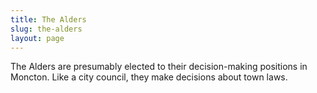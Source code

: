 ```yaml
---
title: The Alders
slug: the-alders
layout: page
---
```


The Alders are presumably elected to their decision-making positions in Moncton. Like a city council, they make decisions about town laws.
